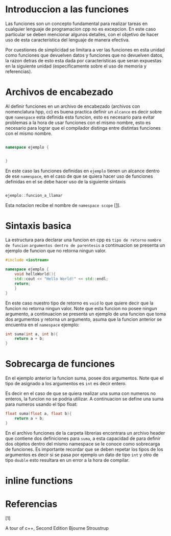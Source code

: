 # Introduccion a las funciones

Las funciones son un concepto fundamental para realizar tareas
en cualquier lenguaje de programacion cpp no es excepcion. En
este caso particular se deben mencionar algunos detalles, con
el objetivo de hacer uso de esta caracteristica del lenguaje
de manera efectiva.

Por cuestiones de simplicidad se limitara a ver las funciones
en esta unidad como funciones que devuelven datos y funciones
que no devuelven datos, la razon detras de esto esta dada por
caracteristicas que seran expuestas en la siguiente unidad
(especificamente sobre el uso de memoria y referencias).


# Archivos de encabezado

Al definir funciones en un archivo de encabezado
(archivos con nomenclatura hpp, cc) es buena practica
definir un ```alcance``` es decir sobre que ```namespace```
esta definida esta funcion, esto es necesario para
evitar problemas a la hora de usar funciones con
el mismo nombre, esto es necesario para lograr que
el compilador distinga entre distintas funciones
con el mismo nombre.


```cpp

namespace ejemplo {


}

```

En este caso las funciones definidas en ```ejemplo```
tienen un alcance dentro de ese ```namespace```, en el
caso de que se quiera hacer uso de funciones definidas
en el se debe hacer uso de la siguiente sintaxis
```cpp

ejemplo::funcion_a_llamar

```
Esta notacion recibe el nombre de ```namespace scope``` [[1]](1).


# Sintaxis basica

La estructura para declarar una funcion en cpp
es ```tipo de retorno``` ```nombre de funcion```
```argumentos dentro de parentesis``` a
continuacion se presenta un ejemplo de funcion
que no retorna ningun valor.

```cpp
#include <iostream>

namespace ejemplo {
	void helloWorld(){
    std::cout << "Hello World!" << std::endl;
    return;
	}
}
```
En este caso nuestro tipo de retorno es ```void```
lo que quiere decir que la funcion no retorna ningun
valor. Note que esta funcion no posee ningun argumento,
a continuacion se presenta un ejemplo de una funcion que
toma dos argumentos y retorna un argumento, asuma que la
funcion anterior se encuentra en el ```namespace```
ejemplo:

```cpp
int suma(int a, int b){
	return a + b;
}
```

# Sobrecarga de funciones
En el ejemplo anterior la funcion suma, posee dos
argumentos. Note que el tipo de asignado a los
argumentos es ```int``` es decir entero.

Es decir en el caso de que se quiera realizar una
suma con numeros no enteros, la funcion no se podria
utilizar. A continuacion se define una suma para
numeros usando el tipo float:

```cpp
float suma(float a, float b){
	return a + b;
}
```
En el archivo funciones de la carpeta librerias encontrara un
archivo header que contiene dos definiciones para ```suma```,
a esta capacidad de para definir dos objetos dentro del mismo
namespace se le conoce como sobrecarga de funciones.
Es importante recordar que se deben repetar los tipos de los
argumentos es decir si se pasa por ejemplo un dato de tipo ```int```
y otro de tipo ```double``` esto resultara en un error a la hora
de compilar.

# inline functions

# Referencias

<a id="1">[1]</a>

A tour of c++, Second Edition Bjourne Stroustrup
